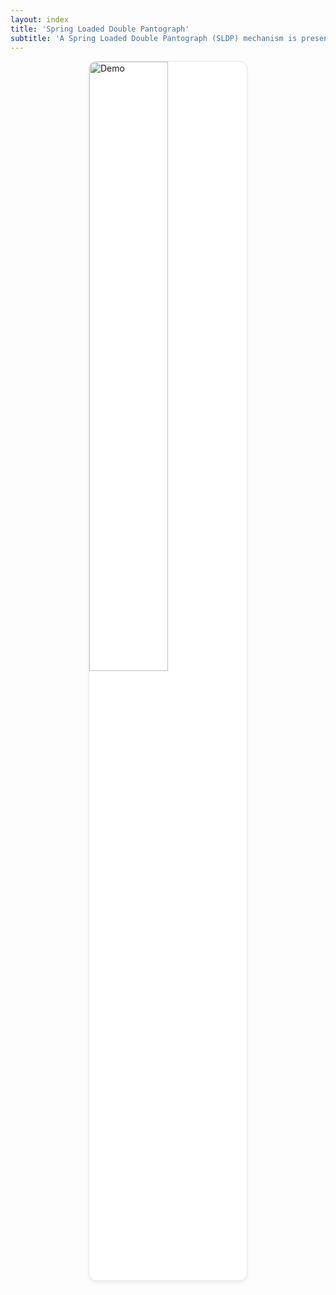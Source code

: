 ```yaml
---
layout: index
title: 'Spring Loaded Double Pantograph'
subtitle: 'A Spring Loaded Double Pantograph (SLDP) mechanism is presented for safe balance training in elderly individuals practicing Tai Chi exercises. As people age, maintaining balance becomes increasingly critical, yet fear of falling often prevents effective exercise, creating a counterproductive cycle that increases fall risk. This natural hesitation to push physical limits during solo practice highlights the need for reliable safety systems.  This paper presents a mechanism that provides variable assistance through spring-loaded actuation, so that support and freedom of movement can be balanced in a way that is both effective and unobtrusive. Here, it will be shown that, although support and unrestricted movement are traditionally considered contradictory goals, the two can be achieved simultaneously through mechanical design and the level of assistance can be automatically regulated. In this system, the support mechanism can a) detect falls rapidly, b) provide up to 98 % body weight support when needed, and c) remain imperceptible during normal exercise.'
---
```


<script>
document.addEventListener('DOMContentLoaded', function() {
    const video = document.getElementById('autoplayVideo');
    // Try to play video after page loads
    video.play().catch(function(error) {
        console.log("Video autoplay failed:", error);
    });
});
</script>

<img src="/user-results/vealy_vid.gif" 
     style="
        display: block;
        width: 50%;
        max-width: 300px;
        height: auto;
        margin: 0 auto;
        border: 1px solid rgba(0,0,0,0.1);
        border-radius: 12px;
        background: white;
        box-shadow: 0 4px 6px rgba(0,0,0,0.05);"
     alt="Demo">
     
